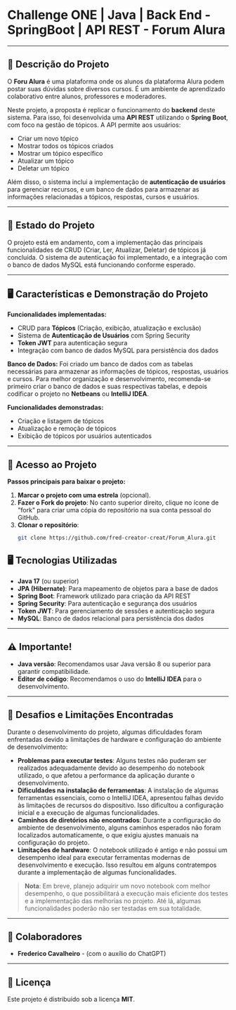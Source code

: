 # Challenge ONE | Java | Back End - SpringBoot | API REST - Forum Alura

---

## 📜 Descrição do Projeto
O **Foru Alura** é uma plataforma onde os alunos da plataforma Alura podem postar suas dúvidas sobre diversos cursos. É um ambiente de aprendizado colaborativo entre alunos, professores e moderadores. 

Neste projeto, a proposta é replicar o funcionamento do **backend** deste sistema. Para isso, foi desenvolvida uma **API REST** utilizando o **Spring Boot**, com foco na gestão de tópicos. A API permite aos usuários:

- Criar um novo tópico
- Mostrar todos os tópicos criados
- Mostrar um tópico específico
- Atualizar um tópico
- Deletar um tópico

Além disso, o sistema inclui a implementação de **autenticação de usuários** para gerenciar recursos, e um banco de dados para armazenar as informações relacionadas a tópicos, respostas, cursos e usuários.

---

## 📝 Estado do Projeto
O projeto está em andamento, com a implementação das principais funcionalidades de CRUD (Criar, Ler, Atualizar, Deletar) de tópicos já concluída. O sistema de autenticação foi implementado, e a integração com o banco de dados MySQL está funcionando conforme esperado. 

---

## 🖥️ Características e Demonstração do Projeto

**Funcionalidades implementadas:**
- CRUD para **Tópicos** (Criação, exibição, atualização e exclusão)
- Sistema de **Autenticação de Usuários** com Spring Security
- **Token JWT** para autenticação segura
- Integração com banco de dados MySQL para persistência dos dados

**Banco de Dados:**
Foi criado um banco de dados com as tabelas necessárias para armazenar as informações de tópicos, respostas, usuários e cursos. Para melhor organização e desenvolvimento, recomenda-se primeiro criar o banco de dados e suas respectivas tabelas, e depois codificar o projeto no **Netbeans** ou **IntelliJ IDEA**.

**Funcionalidades demonstradas:**
- Criação e listagem de tópicos
- Atualização e remoção de tópicos
- Exibição de tópicos por usuários autenticados

---

## 📖 Acesso ao Projeto

**Passos principais para baixar o projeto:**

1. **Marcar o projeto com uma estrela** (opcional).
2. **Fazer o Fork do projeto**: No canto superior direito, clique no ícone de "fork" para criar uma cópia do repositório na sua conta pessoal do GitHub.
3. **Clonar o repositório**: 
   ```bash
   git clone https://github.com/fred-creator-creat/Forum_Alura.git

   
## 🖥️ Tecnologias Utilizadas

- **Java 17** (ou superior)
- **JPA (Hibernate)**: Para mapeamento de objetos para a base de dados
- **Spring Boot**: Framework utilizado para criação da API REST
- **Spring Security**: Para autenticação e segurança dos usuários
- **Token JWT**: Para gerenciamento de sessões e autenticação segura
- **MySQL**: Banco de dados relacional para persistência dos dados

---

## ⚠️ Importante!

- **Java versão**: Recomendamos usar Java versão 8 ou superior para garantir compatibilidade.
- **Editor de código**: Recomendamos o uso do **IntelliJ IDEA** para o desenvolvimento.

---

## 🚧 Desafios e Limitações Encontradas

Durante o desenvolvimento do projeto, algumas dificuldades foram enfrentadas devido a limitações de hardware e configuração do ambiente de desenvolvimento:

- **Problemas para executar testes**: Alguns testes não puderam ser realizados adequadamente devido ao desempenho do notebook utilizado, o que afetou a performance da aplicação durante o desenvolvimento.
- **Dificuldades na instalação de ferramentas**: A instalação de algumas ferramentas essenciais, como o IntelliJ IDEA, apresentou falhas devido às limitações de recursos do dispositivo. Isso dificultou a configuração inicial e a execução de algumas funcionalidades.
- **Caminhos de diretórios não encontrados**: Durante a configuração do ambiente de desenvolvimento, alguns caminhos esperados não foram localizados automaticamente, o que exigiu ajustes manuais na configuração do projeto.
- **Limitações de hardware**: O notebook utilizado é antigo e não possui um desempenho ideal para executar ferramentas modernas de desenvolvimento e execução. Isso resultou em alguns contratempos durante a implementação de algumas funcionalidades.

> **Nota**: Em breve, planejo adquirir um novo notebook com melhor desempenho, o que possibilitará a execução mais eficiente dos testes e a implementação das melhorias no projeto. Até lá, algumas funcionalidades poderão não ser testadas em sua totalidade.

---

## 💙 Colaboradores

- **Frederico Cavalheiro** - (com o auxílio do ChatGPT)

---

## 📄 Licença

Este projeto é distribuído sob a licença **MIT**.
